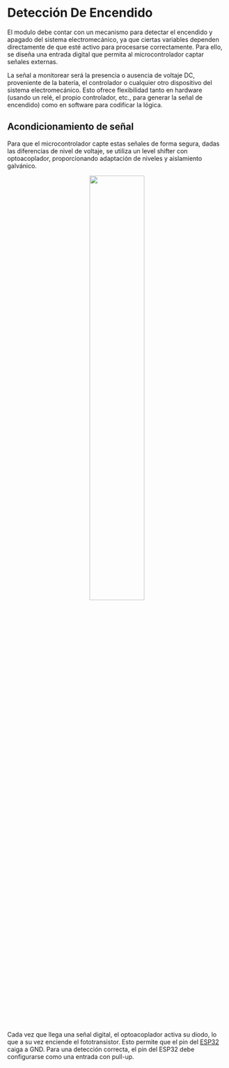 # Detección De Encendido

El modulo debe contar con un mecanismo para detectar el encendido y apagado del sistema electromecánico, ya que ciertas variables dependen directamente de que esté activo para procesarse correctamente. Para ello, se diseña una entrada digital que permita al microcontrolador captar señales externas.

La señal a monitorear será la presencia o ausencia de voltaje DC, proveniente de la batería, el controlador o cualquier otro dispositivo del sistema electromecánico. Esto ofrece flexibilidad tanto en hardware (usando un relé, el propio controlador, etc., para generar la señal de encendido) como en software para codificar la lógica.

## Acondicionamiento de señal

Para que el microcontrolador capte estas señales de forma segura, dadas las diferencias de nivel de voltaje, se utiliza un level shifter con optoacoplador, proporcionando adaptación de niveles y aislamiento galvánico.

<p style="text-align:center;"> <img src="level_shifter.drawio.svg" style="width:50%;"> </p>

Cada vez que llega una señal digital, el optoacoplador activa su diodo, lo que a su vez enciende el fototransistor. Esto permite que el pin del [ESP32](controlador_central) caiga a GND. Para una detección correcta, el pin del ESP32 debe configurarse como una entrada con pull-up.